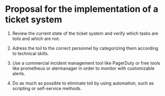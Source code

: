 <h1>Proposal for the implementation of a ticket system</h1>

1. Review the current state of the ticket system and verify which tasks are toils and which are not.

2. Adress the toil to the correct personnel by categorizing them according to technical skills.

3. Use a commercial incident management tool like PagerDuty or free tools like prometheus or alermanager in order to monitor with customizable alerts.

4. Do as much as possible to eliminate toil by using automation, such as scripting or self-service methods.
